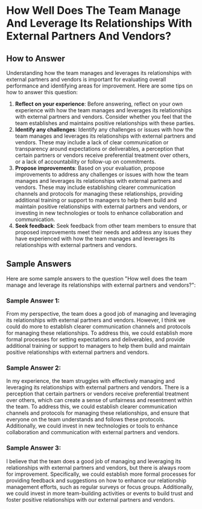 How Well Does The Team Manage And Leverage Its Relationships With External Partners And Vendors?
=======================================================================================================================

How to Answer
-------------

Understanding how the team manages and leverages its relationships with external partners and vendors is important for evaluating overall performance and identifying areas for improvement. Here are some tips on how to answer this question:

1. **Reflect on your experience**: Before answering, reflect on your own experience with how the team manages and leverages its relationships with external partners and vendors. Consider whether you feel that the team establishes and maintains positive relationships with these parties.
2. **Identify any challenges**: Identify any challenges or issues with how the team manages and leverages its relationships with external partners and vendors. These may include a lack of clear communication or transparency around expectations or deliverables, a perception that certain partners or vendors receive preferential treatment over others, or a lack of accountability or follow-up on commitments.
3. **Propose improvements**: Based on your evaluation, propose improvements to address any challenges or issues with how the team manages and leverages its relationships with external partners and vendors. These may include establishing clearer communication channels and protocols for managing these relationships, providing additional training or support to managers to help them build and maintain positive relationships with external partners and vendors, or investing in new technologies or tools to enhance collaboration and communication.
4. **Seek feedback**: Seek feedback from other team members to ensure that proposed improvements meet their needs and address any issues they have experienced with how the team manages and leverages its relationships with external partners and vendors.

Sample Answers
--------------

Here are some sample answers to the question "How well does the team manage and leverage its relationships with external partners and vendors?":

### Sample Answer 1:

From my perspective, the team does a good job of managing and leveraging its relationships with external partners and vendors. However, I think we could do more to establish clearer communication channels and protocols for managing these relationships. To address this, we could establish more formal processes for setting expectations and deliverables, and provide additional training or support to managers to help them build and maintain positive relationships with external partners and vendors.

### Sample Answer 2:

In my experience, the team struggles with effectively managing and leveraging its relationships with external partners and vendors. There is a perception that certain partners or vendors receive preferential treatment over others, which can create a sense of unfairness and resentment within the team. To address this, we could establish clearer communication channels and protocols for managing these relationships, and ensure that everyone on the team understands and follows these protocols. Additionally, we could invest in new technologies or tools to enhance collaboration and communication with external partners and vendors.

### Sample Answer 3:

I believe that the team does a good job of managing and leveraging its relationships with external partners and vendors, but there is always room for improvement. Specifically, we could establish more formal processes for providing feedback and suggestions on how to enhance our relationship management efforts, such as regular surveys or focus groups. Additionally, we could invest in more team-building activities or events to build trust and foster positive relationships with our external partners and vendors.
